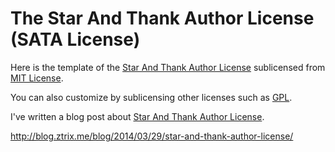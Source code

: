
# The Star And Thank Author License (SATA License)

Here is the template of the [Star And Thank Author License](LICENSE-template.txt) sublicensed from [MIT License](http://opensource.org/licenses/MIT).

You can also customize by sublicensing other licenses such as [GPL](http://opensource.org/licenses/gpl-license).

I've written a blog post about [Star And Thank Author License](LICENSE-template.txt).

http://blog.ztrix.me/blog/2014/03/29/star-and-thank-author-license/
